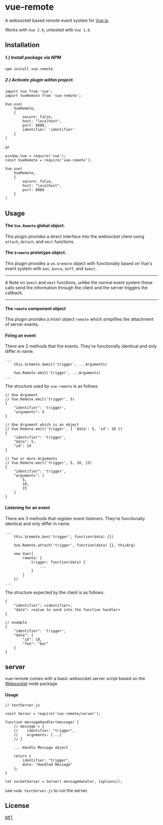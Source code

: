# vue-remote

A websocket based remote event system for [Vue.js](http://vuejs.org).

Works with `Vue 2.0`, untested with `Vue 1.0`.

## Installation

##### 1.) Install package via NPM
```
npm install vue-remote
```


##### 2.) Activate plugin within project.
```
import Vue from 'vue';
import VueRemote from 'vue-remote';

Vue.use(
    VueRemote,
    {
        secure: false,
        host: "localhost",
        port: 8080,
        identifier: 'identifier'
    }
)
```

or

```
window.Vue = require('vue');
const VueRemote = require('vue-remote');

Vue.use(
    VueRemote,
    {
        secure: false,
        host: "localhost",
        port: 8080
    }
)
```

## Usage

#### The `Vue.Remote` global object.
This plugin provides a direct interface into the websocket client using `attach`, `detach`, and `emit` functions.

#### The `$remote` prototype object.
This plugin provides a `vm.$remote` object with functionally based on Vue's event system with `$on`, `$once`, `$off`, and `$emit`.

---

A Note on `$emit` and `emit` functions, unlike the normal event system these calls send the information through the client and the server triggers the callback.

---

#### The `remote` component object
This plugin provides a mixin object `remote` which simplifies the attachment of server events.

#### Firing an event
There are 2 methods that fire events. They're functionally identical and only differ in name.
```
...
    this.$remote.$emit('trigger', ...Arguments)

    Vue.Remote.emit('trigger', ...Arguments)
...
```

The structure used by `vue-remote` is as follows
```
// One Argument
// Vue.Remote.emit('trigger', 5)
{
    "identifier": 'trigger',
    "arguments": 5
}

// One Argument which is an object
// Vue.Remote.emit('trigger', { 'data': 5, 'id': 10 })
{
    "identifier": 'trigger',
    "data": 5,
    "id": 10
}

// Two or more Arguments
// Vue.Remote.emit('trigger', 5, 10, 15)
{
    "identifier": 'trigger',
    "arguments": [
        5,
        10,
        15
    ]
}

```

#### Listening for an event
There are 3 methods that register event listeners. They're functionally identical and only differ in name.
```
...
    this.$remote.$on('trigger', function(data) {})
    
    Vue.Remote.attach('trigger', function(data) {}, thisArg)
    
    new Vue({
        remote: {
            trigger: function(data) {
                ...
            }
        }
    })
...
```

The structure expected by the client is as follows.
```
{
    "identifier": <identifier>,
    "data": <value to send into the function handler>
}

// example
{
    "identifier": 'trigger',
    "data": {
        "id": 10,
        "foo": "bar"
    }
}
```

## server
vue-remote comes with a basic websocket server script based on the [Websocket](https://www.npmjs.com/package/websocket) node package.

#### Usage
```
// testServer.js

const Server = require('vue-remote/server');

function messageHandler(message) {
    // message = {
    //    identifier: "trigger",
    //    arguments: [...]
    // }

    ... Handle Message object

    return {
        identifier: "trigger",
        data: "Handled Message"
    };
}

let socketServer = Server( messageHandler, [options]);
```

use `node testServer.js` to run the server.

## License

[MIT](http://opensource.org/licenses/MIT)
